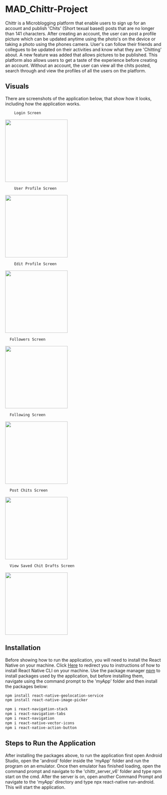 # MAD_Chittr-Project
Chittr is a Microblogging platform that enable users to sign up for an account and publish 'Chits' (Short texual based) posts that are no longer than 141 characters.
After creating an account, the user can post a profile picture which can be updated anytime using the photo's on the device or taking a photo using the phones camera. User's can follow their friends and collegues to be updated on their activities and know what they are 'Chitting' about. A new feature was added that allows pictures to be published.
This platform also allows users to get a taste of the experience before creating an account. Without an account, the user can view all the chits posted, search through and view the profiles of all the users on the platform.

## Visuals
There are screenshots of the application below, that show how it looks, including how the application works.

        Login Screen
<img src ="Images/Login_Screen.PNG" width="200">

        User Profile Screen
<img src ="Images/User_Profile.PNG" width="200">

        Edit Profile Screen
<img src ="Images/Edit_Profile.PNG" width="200">

      Followers Screen
<img src ="Images/Followers.PNG" width="200">

      Following Screen
<img src ="Images/Following.PNG" width="200">

      Post Chits Screen
<img src ="Images/Post_Chit.PNG" width="200">

      View Saved Chit Drafts Screen
<img src ="Images/Chit_Drafts.PNG" width="200">


## Installation
Before showing how to run the application, you will need to install the React Native on your machine. Click [Here](https://reactnative.dev/docs/getting-started) to redirect you to instructions of how to install React Native CLI on your machine.
Use the package manager [npm](https://www.npmjs.com/) to install packages used by the application, but before installing them, navigate using the command prompt to the 'myApp' folder and then install the packages below:
```bash
npm install react-native-geolocation-service
npm install react-native-image-picker

npm i react-navigation-stack
npm i react-navigation-tabs
npm i react-navigation
npm i react-native-vector-icons
npm i react-native-action-button 

```
## Steps to Run the Application
After installing the packages above, to run the application first open Android Studio, open the 'android' folder inside the 'myApp' folder and run the program on an emulator. Once then emulator has finished loading, open the command prompt and navigate to the 'chittr_server_v6' folder and type npm start on the cmd. After the server is on, open another Command Prompt and navigate to the 'myApp' directory and type npx react-native run-android. This will start the application.
